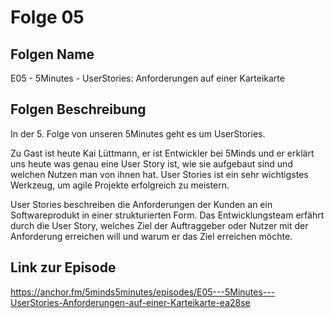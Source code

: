 # Folge 05

## Folgen Name

E05 - 5Minutes - UserStories: Anforderungen auf einer Karteikarte

## Folgen Beschreibung

In der 5. Folge von unseren 5Minutes geht es um UserStories.

Zu Gast ist heute Kai Lüttmann, er ist Entwickler bei 5Minds und er erklärt uns heute was genau eine User Story ist, wie sie aufgebaut sind und welchen Nutzen man von ihnen hat. User Stories ist ein sehr wichtigstes Werkzeug, um agile Projekte erfolgreich zu meistern.

User Stories beschreiben die Anforderungen der Kunden an ein Softwareprodukt in einer strukturierten Form. Das Entwicklungsteam erfährt durch die User Story, welches Ziel der Auftraggeber oder Nutzer mit der Anforderung erreichen will und warum er das Ziel erreichen möchte.

## Link zur Episode

<https://anchor.fm/5minds5minutes/episodes/E05---5Minutes---UserStories-Anforderungen-auf-einer-Karteikarte-ea28se>
